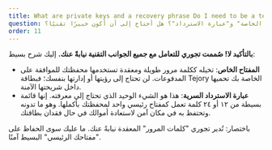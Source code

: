 ```yaml
---
title: What are private keys and a recovery phrase Do I need to be a technical expert
question: ما هي "المفاتيح الخاصة" و"عبارة الاسترداد"؟ هل أحتاج إلى أن أكون خبيرًا تقنيًا؟
order: 11
---
```

**بالتأكيد لا! صُممت تجوري للتعامل مع جميع الجوانب التقنية نيابةً عنك.** إليك شرح بسيط:

- **المفتاح الخاص**: تخيله ككلمة مرور طويلة ومعقدة تستخدمها محفظتك للموافقة على المدفوعات. لن تحتاج إلى رؤيتها أو إدارتها بنفسك؛ فبطاقة Tejory الخاصة بك تحميها داخل شريحتها الآمنة.
- **عبارة الاسترداد السرية**: هذا هو الشيء الوحيد الذي تحتاج إلى معرفته. إنها قائمة بسيطة من ١٢ أو ٢٤ كلمة تعمل كمفتاح رئيسي واحد لمحفظتك بأكملها. وهو ما تدونه وتحتفظ به في مكان آمن لاستعادة أموالك في حال فقدان بطاقتك.

باختصار: تُدير تجوري "كلمات المرور" المعقدة نيابةً عنك. ما عليك سوى الحفاظ على "مفتاحك الرئيسي" البسيط آمنًا.
